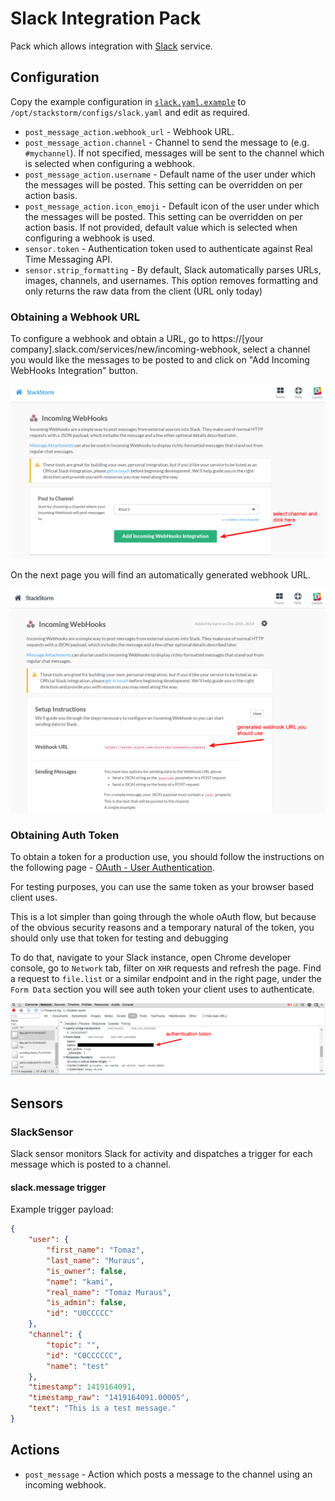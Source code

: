 # Slack Integration Pack

Pack which allows integration with [Slack](https://slack.com/) service.

## Configuration

Copy the example configuration in [`slack.yaml.example`](./slack.yaml.example)
to `/opt/stackstorm/configs/slack.yaml` and edit as required.

* ``post_message_action.webhook_url`` - Webhook URL.
* ``post_message_action.channel`` - Channel to send the message to (e.g.
  `#mychannel`). If not specified, messages will be sent to the channel which
  is selected when configuring a webhook.
* ``post_message_action.username`` - Default name of the user under which the
  messages will be posted. This setting can be overridden on per action basis.
* ``post_message_action.icon_emoji`` - Default icon of the user under which the
  messages will be posted. This setting can be overridden on per action basis.
  If not provided, default value which is selected when configuring a webhook
  is used.
* ``sensor.token`` - Authentication token used to authenticate against Real
  Time Messaging API.
* ``sensor.strip_formatting`` - By default, Slack automatically parses URLs, images,
  channels, and usernames. This option removes formatting and only returns the raw
  data from the client (URL only today)

### Obtaining a Webhook URL

To configure a webhook and obtain a URL, go to
https://[your company].slack.com/services/new/incoming-webhook, select a
channel you would like the messages to be posted to and click on "Add
Incoming WebHooks Integration" button.

![Step 1](/etc/slack_generate_webhook_url_1.png)

On the next page you will find an automatically generated webhook URL.

![Step 2](/etc/slack_generate_webhook_url_2.png)

### Obtaining Auth Token

To obtain a token for a production use, you should follow the instructions on
the following page - [OAuth - User
Authentication](https://api.slack.com/docs/oauth).

For testing purposes, you can use the same token as your browser based client
uses.

This is a lot simpler than going through the whole oAuth flow, but because of
the obvious security reasons and a temporary natural of the token, you should
only use that token for testing and debugging

To do that, navigate to your Slack instance, open Chrome developer console,
go to `Network` tab, filter on `XHR` requests and refresh the page. Find a
request to `file.list` or a similar endpoint and in the right page, under the
`Form Data` section you will see auth token your client uses to authenticate.

![Chrome developer console](/etc/slack_obtain_test_auth_token.png)

## Sensors

### SlackSensor

Slack sensor monitors Slack for activity and dispatches a trigger for each
message which is posted to a channel.

#### slack.message trigger

Example trigger payload:

```json
{
    "user": {
        "first_name": "Tomaz",
        "last_name": "Muraus",
        "is_owner": false,
        "name": "kami",
        "real_name": "Tomaz Muraus",
        "is_admin": false,
        "id": "U0CCCCC"
    },
    "channel": {
        "topic": "",
        "id": "C0CCCCCC",
        "name": "test"
    },
    "timestamp": 1419164091,
    "timestamp_raw": "1419164091.00005",
    "text": "This is a test message."
}
```

## Actions

* ``post_message`` - Action which posts a message to the channel using an
  incoming webhook.
